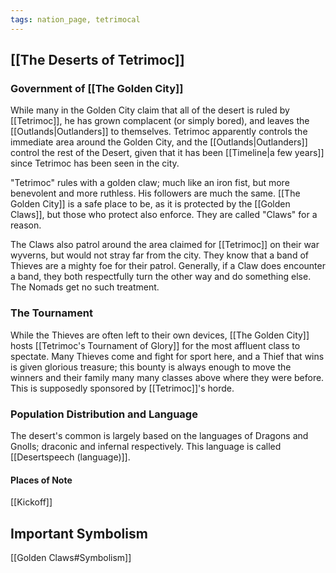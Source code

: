 ```yaml
---
tags: nation_page, tetrimocal
---
```

## [[The Deserts of Tetrimoc]]

### Government of [[The Golden City]]
While many in the Golden City claim that all of the desert is ruled by [[Tetrimoc]], he has grown complacent (or simply bored), and leaves the [[Outlands|Outlanders]] to themselves. Tetrimoc apparently controls the immediate area around the Golden City, and the [[Outlands|Outlanders]] control the rest of the Desert, given that it has been [[Timeline|a few years]] since Tetrimoc has been seen in the city.

"Tetrimoc" rules with a golden claw; much like an iron fist, but more benevolent and more ruthless. His followers are much the same. [[The Golden City]] is a safe place to be, as it is protected by the [[Golden Claws]], but those who protect also enforce. They are called "Claws" for a reason.

The Claws also patrol around the area claimed for [[Tetrimoc]] on their war wyverns, but would not stray far from the city. They know that a band of Thieves are a mighty foe for their patrol. Generally, if a Claw does encounter a band, they both respectfully turn the other way and do something else. The Nomads get no such treatment.

### The Tournament
While the Thieves are often left to their own devices, [[The Golden City]] hosts [[Tetrimoc's Tournament of Glory]] for the most affluent class to spectate. Many Thieves come and fight for sport here, and a Thief that wins is given glorious treasure; this bounty is always enough to move the winners and their family many many classes above where they were before. This is supposedly sponsored by [[Tetrimoc]]'s horde.

### Population Distribution and Language
The desert's common is largely based on the languages of Dragons and Gnolls; draconic and infernal respectively. This language is called [[Desertspeech (language)]].

#### Places of Note
[[Kickoff]]

## Important Symbolism
[[Golden Claws#Symbolism]]
